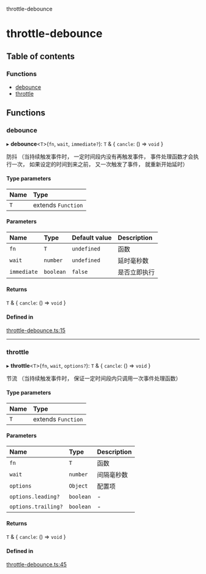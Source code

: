 throttle-debounce

# throttle-debounce

## Table of contents

### Functions

- [debounce](README.md#debounce)
- [throttle](README.md#throttle)

## Functions

### debounce

▸ **debounce**<`T`\>(`fn`, `wait`, `immediate?`): `T` & { `cancle`: () => `void`  }

防抖
（当持续触发事件时，
一定时间段内没有再触发事件，
事件处理函数才会执行一次，
如果设定的时间到来之前，
又一次触发了事件，
就重新开始延时）

#### Type parameters

| Name | Type |
| :------ | :------ |
| `T` | extends `Function` |

#### Parameters

| Name | Type | Default value | Description |
| :------ | :------ | :------ | :------ |
| `fn` | `T` | `undefined` | 函数 |
| `wait` | `number` | `undefined` | 延时毫秒数 |
| `immediate` | `boolean` | `false` | 是否立即执行 |

#### Returns

`T` & { `cancle`: () => `void`  }

#### Defined in

[throttle-debounce.ts:15](https://github.com/xizher/nhz-utils/blob/55c3ef3/src/throttle-debounce/throttle-debounce.ts#L15)

___

### throttle

▸ **throttle**<`T`\>(`fn`, `wait`, `options?`): `T` & { `cancle`: () => `void`  }

节流
（当持续触发事件时，
保证一定时间段内只调用一次事件处理函数）

#### Type parameters

| Name | Type |
| :------ | :------ |
| `T` | extends `Function` |

#### Parameters

| Name | Type | Description |
| :------ | :------ | :------ |
| `fn` | `T` | 函数 |
| `wait` | `number` | 间隔毫秒数 |
| `options` | `Object` | 配置项 |
| `options.leading?` | `boolean` | - |
| `options.trailing?` | `boolean` | - |

#### Returns

`T` & { `cancle`: () => `void`  }

#### Defined in

[throttle-debounce.ts:45](https://github.com/xizher/nhz-utils/blob/55c3ef3/src/throttle-debounce/throttle-debounce.ts#L45)
